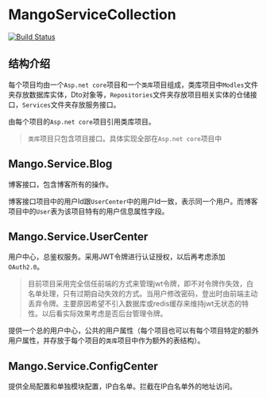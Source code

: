# MangoServiceCollection

[![Build Status](https://dev.azure.com/q932104843/MangoServiceCollection/_apis/build/status/HahaMango.MangoServiceCollection?branchName=master)](https://dev.azure.com/q932104843/MangoServiceCollection/_build/latest?definitionId=6&branchName=master)

## 结构介绍

每个项目均由一个`Asp.net core`项目和一个`类库`项目组成，类库项目中`Modles`文件夹存放数据库实体，Dto对象等，`Repositories`文件夹存放项目相关实体的仓储接口，`Services`文件夹存放服务接口。

由每个项目的`Asp.net core`项目引用类库项目。

> `类库`项目只包含项目接口。具体实现全部在`Asp.net core`项目中

## Mango.Service.Blog

博客接口，包含博客所有的操作。

博客接口项目中的用户Id跟`UserCenter`中的用户Id一致，表示同一个用户。而博客项目中的`User`表为该项目特有的用户信息属性字段。

## Mango.Service.UserCenter

用户中心，总鉴权服务。采用JWT令牌进行认证授权，以后再考虑添加`OAuth2.0`。

> 目前项目采用完全信任前端的方式来管理jwt令牌，即不对令牌作失效，白名单处理，只有过期自动失效的方式。当用户修改密码，登出时由前端主动丢弃令牌。主要原因希望不引入数据库或redis缓存来维持jwt无状态的特性。以后看实际效果考虑是否后台管理令牌。

提供一个总的用户中心，公共的用户属性（每个项目也可以有每个项目特定的额外用户属性，并存放于每个项目的`类库`项目中作为额外的表结构）。

## Mango.Service.ConfigCenter

提供全局配置和单独模块配置，IP白名单。拦截在IP白名单外的地址访问。
